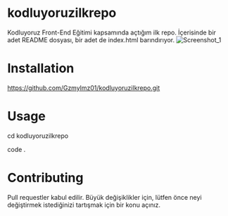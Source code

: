# kodluyoruzilkrepo
Kodluyoruz Front-End Eğitimi kapsamında açtığım ilk repo. İçerisinde bir adet README dosyası, bir adet de index.html barındırıyor.
![Screenshot_1](https://user-images.githubusercontent.com/108483667/179724127-43ef83c7-898d-40e8-b509-25311a7e34d9.jpg)

# Installation
https://github.com/Gzmylmz01/kodluyoruzilkrepo.git

# Usage
cd kodluyoruzilkrepo

code .

# Contributing
Pull requestler kabul edilir. Büyük değişiklikler için, lütfen önce neyi değiştirmek istediğinizi tartışmak için bir konu açınız.



